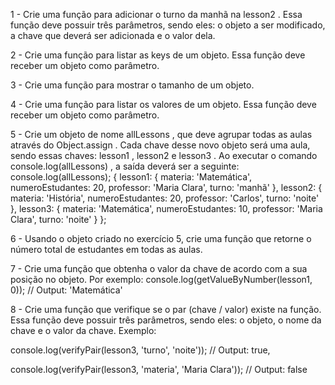 1 - Crie uma função para adicionar o turno da manhã na lesson2 . Essa função deve possuir três parâmetros, sendo eles: o objeto a ser modificado, a chave que deverá ser adicionada e o valor dela.

2 - Crie uma função para listar as keys de um objeto. Essa função deve receber um objeto como parâmetro.

3 - Crie uma função para mostrar o tamanho de um objeto.

4 - Crie uma função para listar os valores de um objeto. Essa função deve receber um objeto como parâmetro.

5 - Crie um objeto de nome allLessons , que deve agrupar todas as aulas através do Object.assign . Cada chave desse novo objeto será uma aula, sendo essas chaves: lesson1 , lesson2 e lesson3 . Ao executar o comando console.log(allLessons) , a saída deverá ser a seguinte:
console.log(allLessons);
{
  lesson1:
   { materia: 'Matemática',
     numeroEstudantes: 20,
     professor: 'Maria Clara',
     turno: 'manhã' },
  lesson2:
   { materia: 'História',
     numeroEstudantes: 20,
     professor: 'Carlos',
     turno: 'noite' },
  lesson3:
   { materia: 'Matemática',
     numeroEstudantes: 10,
     professor: 'Maria Clara',
     turno: 'noite' }
};

6 - Usando o objeto criado no exercício 5, crie uma função que retorne o número total de estudantes em todas as aulas.

7 - Crie uma função que obtenha o valor da chave de acordo com a sua posição no objeto. Por exemplo:
console.log(getValueByNumber(lesson1, 0));
// Output: 'Matemática'

8 - Crie uma função que verifique se o par (chave / valor) existe na função. Essa função deve possuir três parâmetros, sendo eles: o objeto, o nome da chave e o valor da chave. Exemplo:

console.log(verifyPair(lesson3, 'turno', 'noite'));
// Output: true,

console.log(verifyPair(lesson3, 'materia', 'Maria Clara'));
// Output: false
